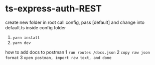 # ts-express-auth-REST

create new folder in root call config, pass [default] and change into default.ts inside config folder

1. `yarn install`
2. `yarn dev`

how to add docs to postman
1 `run routes /docs.json`
2 `copy raw json format`
3 `open postman, import raw text, and done`
